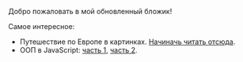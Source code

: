Добро пожаловать в мой обновленный бложик!

Самое интересное:

- Путешествие по Европе в картинках. [Начиначь читать отсюда](/post/eurotrip).
- ООП в JavaScript: [часть 1](/post/oopjs-1), [часть 2](/post/oopjs-2).


